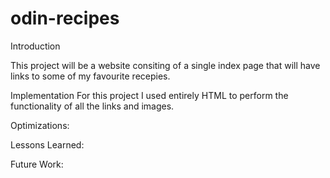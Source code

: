 # odin-recipes
Introduction

This project will be a website consiting of a single index page that will have links to some of my favourite recepies.

Implementation
For this project I used entirely HTML to perform the functionality of all the links and images.

Optimizations:

Lessons Learned:

Future Work:
